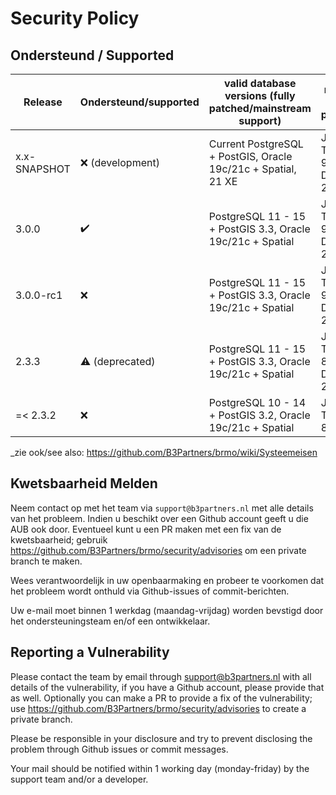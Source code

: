 # Security Policy

## Ondersteund / Supported

| Release      | Ondersteund/supported  | valid database versions (fully patched/mainstream support)    | runtime (fully patched)          |
|--------------|------------------------|---------------------------------------------------------------|----------------------------------|
| x.x-SNAPSHOT | ❌ (development)        | Current PostgreSQL + PostGIS, Oracle 19c/21c + Spatial, 21 XE | Java 11, Tomcat 9, Docker 23     |
| 3.0.0        | ✔️                     | PostgreSQL 11 - 15 + PostGIS 3.3, Oracle 19c/21c + Spatial    | Java 11, Tomcat 9, Docker 23     |
| 3.0.0-rc1    | ❌                      | PostgreSQL 11 - 15 + PostGIS 3.3, Oracle 19c/21c + Spatial    | Java 11, Tomcat 9, Docker 23     |
| 2.3.3        | :warning: (deprecated) | PostgreSQL 11 - 15 + PostGIS 3.3, Oracle 19c/21c + Spatial    | Java 11, Tomcat 8.5/9, Docker 20 |
| =< 2.3.2      | ❌                     | PostgreSQL 10 - 14 + PostGIS 3.2, Oracle 19c/21c + Spatial    | Java 11, Tomcat 8.5              |

_zie ook/see also: https://github.com/B3Partners/brmo/wiki/Systeemeisen 

## Kwetsbaarheid Melden

Neem contact op met het team via `support@b3partners.nl` met alle details van het probleem.
Indien u beschikt over een Github account geeft u die AUB ook door. Eventueel kunt u een PR maken met een fix
van de kwetsbaarheid; gebruik https://github.com/B3Partners/brmo/security/advisories om een private branch te maken.

Wees verantwoordelijk in uw openbaarmaking en probeer te voorkomen dat het probleem wordt onthuld via Github-issues
of commit-berichten.

Uw e-mail moet binnen 1 werkdag (maandag-vrijdag) worden bevstigd door het ondersteuningsteam en/of een ontwikkelaar.

## Reporting a Vulnerability

Please contact the team by email through support@b3partners.nl with all details of the vulnerability, if you have
a Github account, please provide that as well. Optionally you can make a PR to provide a fix of the vulnerability;
use https://github.com/B3Partners/brmo/security/advisories to create a private branch.

Please be responsible in your disclosure and try to prevent disclosing the problem through Github issues or
commit messages.

Your mail should be notified within 1 working day (monday-friday) by the support team and/or a developer.
